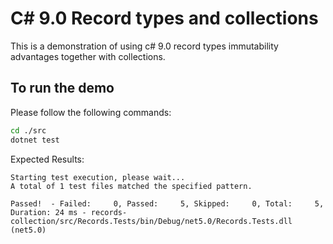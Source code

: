 # C# 9.0 Record types and collections

This is a demonstration of using c# 9.0 record types immutability advantages together with collections.

## To run the demo

Please follow the following commands:

```.sh
cd ./src
dotnet test
```

Expected Results:

```
Starting test execution, please wait...
A total of 1 test files matched the specified pattern.

Passed!  - Failed:     0, Passed:     5, Skipped:     0, Total:     5, Duration: 24 ms - records-collection/src/Records.Tests/bin/Debug/net5.0/Records.Tests.dll (net5.0)
```

